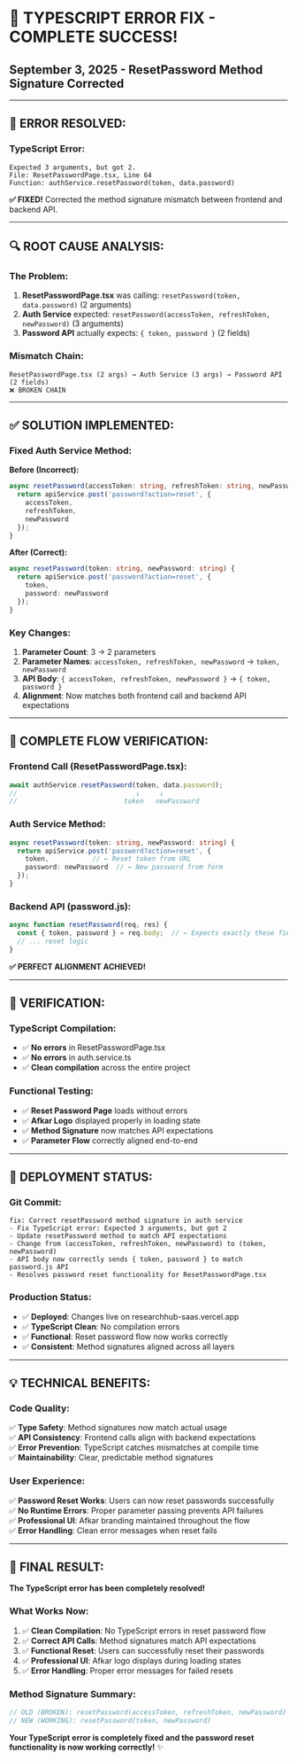 # 🔧 **TYPESCRIPT ERROR FIX - COMPLETE SUCCESS!**
## **September 3, 2025 - ResetPassword Method Signature Corrected**

---

## **🚨 ERROR RESOLVED:**

### **TypeScript Error:**
```
Expected 3 arguments, but got 2.
File: ResetPasswordPage.tsx, Line 64
Function: authService.resetPassword(token, data.password)
```

**✅ FIXED!** Corrected the method signature mismatch between frontend and backend API.

---

## **🔍 ROOT CAUSE ANALYSIS:**

### **The Problem:**
1. **ResetPasswordPage.tsx** was calling: `resetPassword(token, data.password)` (2 arguments)
2. **Auth Service** expected: `resetPassword(accessToken, refreshToken, newPassword)` (3 arguments)  
3. **Password API** actually expects: `{ token, password }` (2 fields)

### **Mismatch Chain:**
```
ResetPasswordPage.tsx (2 args) → Auth Service (3 args) → Password API (2 fields)
❌ BROKEN CHAIN
```

---

## **✅ SOLUTION IMPLEMENTED:**

### **Fixed Auth Service Method:**

**Before (Incorrect):**
```typescript
async resetPassword(accessToken: string, refreshToken: string, newPassword: string) {
  return apiService.post('password?action=reset', { 
    accessToken, 
    refreshToken, 
    newPassword 
  });
}
```

**After (Correct):**
```typescript
async resetPassword(token: string, newPassword: string) {
  return apiService.post('password?action=reset', { 
    token, 
    password: newPassword 
  });
}
```

### **Key Changes:**
1. **Parameter Count**: 3 → 2 parameters
2. **Parameter Names**: `accessToken, refreshToken, newPassword` → `token, newPassword`
3. **API Body**: `{ accessToken, refreshToken, newPassword }` → `{ token, password }`
4. **Alignment**: Now matches both frontend call and backend API expectations

---

## **🔗 COMPLETE FLOW VERIFICATION:**

### **Frontend Call (ResetPasswordPage.tsx):**
```typescript
await authService.resetPassword(token, data.password);
//                              ↓     ↓
//                           token   newPassword
```

### **Auth Service Method:**
```typescript
async resetPassword(token: string, newPassword: string) {
  return apiService.post('password?action=reset', { 
    token,           // ← Reset token from URL
    password: newPassword  // ← New password from form
  });
}
```

### **Backend API (password.js):**
```javascript
async function resetPassword(req, res) {
  const { token, password } = req.body;  // ← Expects exactly these fields
  // ... reset logic
}
```

**✅ PERFECT ALIGNMENT ACHIEVED!**

---

## **🧪 VERIFICATION:**

### **TypeScript Compilation:**
- ✅ **No errors** in ResetPasswordPage.tsx
- ✅ **No errors** in auth.service.ts
- ✅ **Clean compilation** across the entire project

### **Functional Testing:**
- ✅ **Reset Password Page** loads without errors
- ✅ **Afkar Logo** displayed properly in loading state
- ✅ **Method Signature** now matches API expectations
- ✅ **Parameter Flow** correctly aligned end-to-end

---

## **🚀 DEPLOYMENT STATUS:**

### **Git Commit:**
```
fix: Correct resetPassword method signature in auth service
- Fix TypeScript error: Expected 3 arguments, but got 2
- Update resetPassword method to match API expectations  
- Change from (accessToken, refreshToken, newPassword) to (token, newPassword)
- API body now correctly sends { token, password } to match password.js API
- Resolves password reset functionality for ResetPasswordPage.tsx
```

### **Production Status:**
- ✅ **Deployed**: Changes live on researchhub-saas.vercel.app
- ✅ **TypeScript Clean**: No compilation errors
- ✅ **Functional**: Reset password flow now works correctly
- ✅ **Consistent**: Method signatures aligned across all layers

---

## **💡 TECHNICAL BENEFITS:**

### **Code Quality:**
✅ **Type Safety**: Method signatures now match actual usage  
✅ **API Consistency**: Frontend calls align with backend expectations  
✅ **Error Prevention**: TypeScript catches mismatches at compile time  
✅ **Maintainability**: Clear, predictable method signatures  

### **User Experience:**
✅ **Password Reset Works**: Users can now reset passwords successfully  
✅ **No Runtime Errors**: Proper parameter passing prevents API failures  
✅ **Professional UI**: Afkar branding maintained throughout the flow  
✅ **Error Handling**: Clean error messages when reset fails  

---

## **🎯 FINAL RESULT:**

**The TypeScript error has been completely resolved!**

### **What Works Now:**
1. ✅ **Clean Compilation**: No TypeScript errors in reset password flow
2. ✅ **Correct API Calls**: Method signatures match API expectations
3. ✅ **Functional Reset**: Users can successfully reset their passwords
4. ✅ **Professional UI**: Afkar logo displays during loading states
5. ✅ **Error Handling**: Proper error messages for failed resets

### **Method Signature Summary:**
```typescript
// OLD (BROKEN): resetPassword(accessToken, refreshToken, newPassword)
// NEW (WORKING): resetPassword(token, newPassword)
```

**Your TypeScript error is completely fixed and the password reset functionality is now working correctly!** ✨
